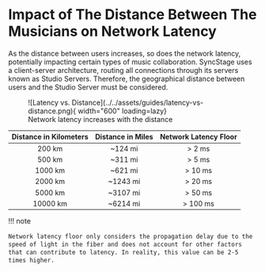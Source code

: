 # Impact of The Distance Between The Musicians on Network Latency
As the distance between users increases, so does the network latency, potentially impacting certain types of music collaboration. SyncStage uses a client-server architecture, routing all connections through its servers known as Studio Servers. Therefore, the geographical distance between users and the Studio Server must be considered.


<figure markdown="span">
    ![Latency vs. Distance](../../assets/guides/latency-vs-distance.png){ width="600" loading=lazy}
    <figcaption>Network latency increases with the distance</figcaption>
</figure>

| Distance in Kilometers | Distance in Miles | Network Latency Floor |
| :---------------------: | :----------------: | :--------------: |
| 200 km | ~124 mi | > 2 ms |
| 500 km | ~311 mi | > 5 ms |
| 1000 km | ~621 mi | > 10 ms |
| 2000 km | ~1243 mi | > 20 ms |
| 5000 km | ~3107 mi | > 50 ms |
| 10000 km | ~6214 mi | > 100 ms |


!!! note

    Network latency floor only considers the propagation delay due to the speed of light in the fiber and does not account for other factors that can contribute to latency. In reality, this value can be 2-5 times higher.

